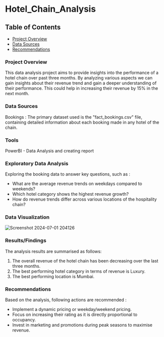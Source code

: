 # Hotel_Chain_Analysis

## Table of Contents

- [Project Overview](#project-overview)
- [Data Sources](#data-sources)
- [Recommendations](#recommendations)

### Project Overview 

This data analysis project aims to provide insights into the performance of a hotel chain over past three months. By analyzing various aspects we can gain insights about their revenue trend and gain a deeper understanding of their performance. This could help in increasing their revenue by 15% in the next month.

### Data Sources 

Bookings : The primary dataset used is the "fact_bookings.csv" file, containing detailed information about each booking made in any hotel of the chain.

### Tools

PowerBI - Data Analysis and creating report

### Exploratory Data Analysis

Exploring the booking data to answer key questions, such as :

- What are the average revenue trends on weekdays compared to weekends?
- Which hotel category shows the highest revenue growth?
- How do revenue trends differ across various locations of the hospitality chain?

### Data Visualization 
![Screenshot 2024-07-01 204126](https://github.com/shubh-20-am/Hotel_Chain_Analysis/assets/141903981/47534d62-7d07-4a55-af38-25eaabc2e5ba)


### Results/Findings

The analysis results are summarised as follows:
1. The overall revenue of the hotel chain has been decreasing over the last three months.
2. The best performing hotel category in terms of revenue is Luxury.
3. The best performing location is Mumbai.

### Recommendations

Based on the analysis, following actions are recommended : 

- Implement a dynamic pricing or weekday/weekend pricing.
- Focus on increasing their rating as it is directly proportional to occupancy.
- Invest in marketing and promotions during peak seasons to maximise revenue.
